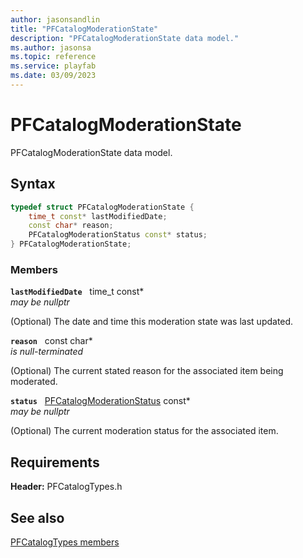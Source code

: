 ```yaml
---
author: jasonsandlin
title: "PFCatalogModerationState"
description: "PFCatalogModerationState data model."
ms.author: jasonsa
ms.topic: reference
ms.service: playfab
ms.date: 03/09/2023
---
```


# PFCatalogModerationState  

PFCatalogModerationState data model.  

## Syntax  
  
```cpp
typedef struct PFCatalogModerationState {  
    time_t const* lastModifiedDate;  
    const char* reason;  
    PFCatalogModerationStatus const* status;  
} PFCatalogModerationState;  
```
  
### Members  
  
**`lastModifiedDate`** &nbsp; time_t const*  
*may be nullptr*  
  
(Optional) The date and time this moderation state was last updated.
  
**`reason`** &nbsp; const char*  
*is null-terminated*  
  
(Optional) The current stated reason for the associated item being moderated.
  
**`status`** &nbsp; [PFCatalogModerationStatus](../enums/pfcatalogmoderationstatus.md) const*  
*may be nullptr*  
  
(Optional) The current moderation status for the associated item.
  
  
## Requirements  
  
**Header:** PFCatalogTypes.h
  
## See also  
[PFCatalogTypes members](../pfcatalogtypes_members.md)  

  
  

